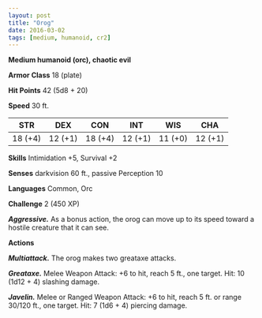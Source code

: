```yaml
---
layout: post
title: "Orog"
date: 2016-03-02
tags: [medium, humanoid, cr2]
---
```


**Medium humanoid (orc), chaotic evil**

**Armor Class** 18 (plate)

**Hit Points** 42 (5d8 + 20)

**Speed** 30 ft.

|   STR   |   DEX   |   CON   |   INT   |   WIS   |   CHA   |
|:-----:|:-----:|:-----:|:-----:|:-----:|:-----:|
| 18 (+4) | 12 (+1) | 18 (+4) | 12 (+1) | 11 (+0) | 12 (+1) |

**Skills** Intimidation +5, Survival +2

**Senses** darkvision 60 ft., passive Perception 10

**Languages** Common, Orc

**Challenge** 2 (450 XP)

***Aggressive.*** As a bonus action, the orog can move up to its speed toward a hostile creature that it can see.

**Actions**

***Multiattack.*** The orog makes two greataxe attacks.

***Greataxe.*** Melee Weapon Attack: +6 to hit, reach 5 ft., one target. Hit: 10 (1d12 + 4) slashing damage.

***Javelin.*** Melee or Ranged Weapon Attack: +6 to hit, reach 5 ft. or range 30/120 ft., one target. Hit: 7 (1d6 + 4) piercing damage.
